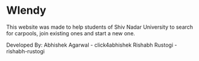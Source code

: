 # Wlendy

This website was made to help students of Shiv Nadar University to search for carpools, join existing ones and start a new one.

 Developed By:
 Abhishek Agarwal - click4abhishek
 Rishabh Rustogi  - rishabh-rustogi

